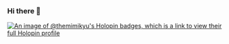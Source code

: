 ### Hi there 👋

<!--
**TheMimikyu/TheMimikyu** is a ✨ _special_ ✨ repository because its `README.md` (this file) appears on your GitHub profile.

Here are some ideas to get you started:

- 🔭 I’m currently working on ...
- 🌱 I’m currently learning ...
- 👯 I’m looking to collaborate on ...
- 🤔 I’m looking for help with ...
- 💬 Ask me about ...
- 📫 How to reach me: ...
- 😄 Pronouns: ...
- ⚡ Fun fact: ...
-->

[![An image of @themimikyu's Holopin badges, which is a link to view their full Holopin profile](https://holopin.me/themimikyu)](https://holopin.io/@themimikyu)

